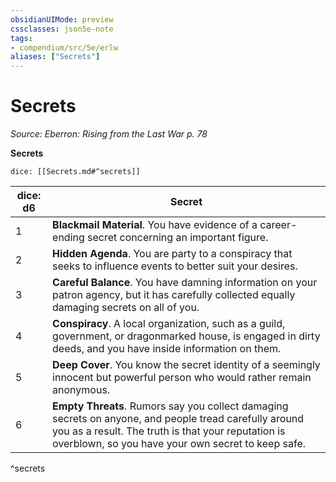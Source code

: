 ```yaml
---
obsidianUIMode: preview
cssclasses: json5e-note
tags:
- compendium/src/5e/erlw
aliases: ["Secrets"]
---
```

# Secrets
*Source: Eberron: Rising from the Last War p. 78* 

**Secrets**

`dice: [[Secrets.md#^secrets]]`

| dice: d6 | Secret |
|----------|--------|
| 1 | **Blackmail Material**. You have evidence of a career-ending secret concerning an important figure. |
| 2 | **Hidden Agenda**. You are party to a conspiracy that seeks to influence events to better suit your desires. |
| 3 | **Careful Balance**. You have damning information on your patron agency, but it has carefully collected equally damaging secrets on all of you. |
| 4 | **Conspiracy**. A local organization, such as a guild, government, or dragonmarked house, is engaged in dirty deeds, and you have inside information on them. |
| 5 | **Deep Cover**. You know the secret identity of a seemingly innocent but powerful person who would rather remain anonymous. |
| 6 | **Empty Threats**. Rumors say you collect damaging secrets on anyone, and people tread carefully around you as a result. The truth is that your reputation is overblown, so you have your own secret to keep safe. |
^secrets